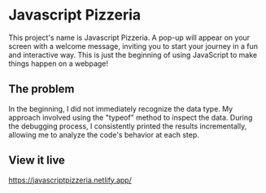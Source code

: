 # Javascript Pizzeria
This project's name is Javascript Pizzeria. A pop-up will appear on your screen with a welcome message, inviting you to start your journey in a fun and interactive way. This is just the beginning of using JavaScript to make things happen on a webpage!

## The problem
In the beginning, I did not immediately recognize the data type. My approach involved using the "typeof" method to inspect the data.  During the debugging process, I consistently printed the results incrementally, allowing me to analyze the code's behavior at each step.

## View it live
https://javascriptpizzeria.netlify.app/
